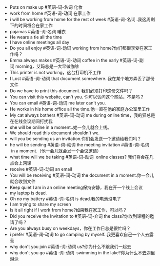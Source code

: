 - Puts on make up #英语-词-名词 化妆  
- work from home #英语-词-动词 在家工作 
- i will be working from home for the rest of week #英语-词-名词 .我这周剩下的时间将会在家工作
- pajamas #英语-词-名词 睡衣  
- He wears a tie all the time  
- I have online meetings all day  
- Do you all enjoy #英语-词-动词 working from home?你们都很享受在家工作吗？  
- Emma always makes #英语-词-动词 coffee in the early #英语-词-副词 morning，艾玛总是一大早做咖啡  
- This printer is not working，这台打印机不工作  
- I Lost #英语-词-动词 that document somewhere. 我在某个地方弄丢了那份文件  
- Do we have to print this document. 我们必须打印这份文件吗？  
- You can visit this website, can't you. 你可以访问这个网站，不是吗？  
- You can email #英语-词-动词 me later can't you.  
- He works in his home office all the time.他一直在他的家庭办公室里工作  
- My cat always bothers #英语-词-动词 me during online time，我的猫总是在在线会议期间打扰我  
- she will be online in a moment..她一会儿就会上线。  
- We should read this document shouldn't we.  
- will you be sending us an invitation.你们会发送一个邀请给我们吗？  
- he will be sending #英语-词-动词 the meeting invitation #英语-词-名词  in a moment.（他一会儿就会发一个会议邀请）  
- what time will we be taking #英语-词-动词  online classes? 我们将会在几点会上网课  
- receive #英语-词-动词 an email  
- You will be receiving #英语-词-动词 the document in a moment.你一会儿就会收到文件  
- Keep quiet I am in an online meeting保持安静，我在开一个线上会议  
- my laptop is dead.  
- Oh no my battery #英语-词-名词 is dead.我的电池没电了  
- I am trying to share my screen  
- Is it all right if I work from home?如果我在家工作，可以吗？  
- Did you receive the Invitation to #英语-词-介词 the class?你收到课程的邀请了吗？  
- Are you always busy on weekdays，你在工作日总是很忙吗？  
- i prefer #英语-词-动词 to go camping by myself. 我更喜欢自己一个人去露营  
- why don't you join #英语-词-动词 us?你为什么不跟我们一起去 
- why don't you go #英语-词-动词  swimming in the lake?你为什么不去湖里游泳